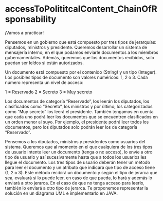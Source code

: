 # accessToPolititcalContent_ChainOfRsponsability

¡Vamos a practicar!

Pensemos en un gobierno que está compuesto por tres tipos de jerarquías: diputados, ministros y presidente. Queremos desarrollar un sistema de mensajería interno, en el que podamos enviarle documentos a los miembros gubernamentales. Además, queremos que los documentos recibidos, solo puedan ser leídos si están autorizados.

Un documento está compuesto por el contenido (String) y un tipo (Integer). Los posibles tipos de documento son valores numéricos: 1, 2 o 3. Cada número representa un nivel de acceso:

1 = Reservado
2 = Secreto
3 = Muy secreto

Los documentos de categoría “Reservado”, los leerán los diputados, los clasificados como “Secreto”, los ministros y por último, los categorizados como “Muy secreto” los leerá el presidente. También tengamos en cuenta que cada uno podrá leer los documentos que se encuentren clasificados en un orden menor al suyo. Por ejemplo, el presidente podrá leer todos los documentos, pero los diputados solo podrán leer los de categoría “Reservado”.

Pensemos a los diputados, ministros y presidentes como usuarios del sistema. Queremos que al momento en el que cualquiera de los tres tipos de usuario intente leer un documento (tenga o no acceso), lo envíe a otro tipo de usuario y así sucesivamente hasta que a todos los usuarios les llegue el documento. Los tres tipos de usuario deberán tener un método para leer el documento y un atributo que indicara que tipo de acceso tiene (1, 2 o 3). Este método recibirá un documento y según el tipo de jerarca que sea, evaluará si lo puede leer, en caso de que pueda, lo hará y además lo enviará a otro jerarca. En el caso de que no tenga acceso para leerlo, también lo enviará a otro tipo de jerarca. Te proponemos representar la solución en un diagrama UML e implementarlo en JAVA.
